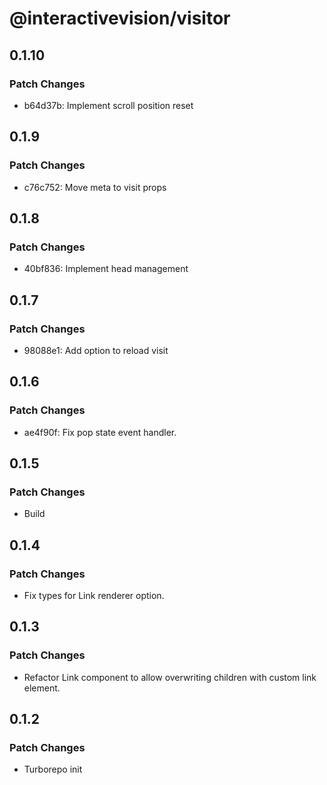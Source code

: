 # @interactivevision/visitor

## 0.1.10

### Patch Changes

- b64d37b: Implement scroll position reset

## 0.1.9

### Patch Changes

- c76c752: Move meta to visit props

## 0.1.8

### Patch Changes

- 40bf836: Implement head management

## 0.1.7

### Patch Changes

- 98088e1: Add option to reload visit

## 0.1.6

### Patch Changes

- ae4f90f: Fix pop state event handler.

## 0.1.5

### Patch Changes

- Build

## 0.1.4

### Patch Changes

- Fix types for Link renderer option.

## 0.1.3

### Patch Changes

- Refactor Link component to allow overwriting children with custom link element.

## 0.1.2

### Patch Changes

- Turborepo init
